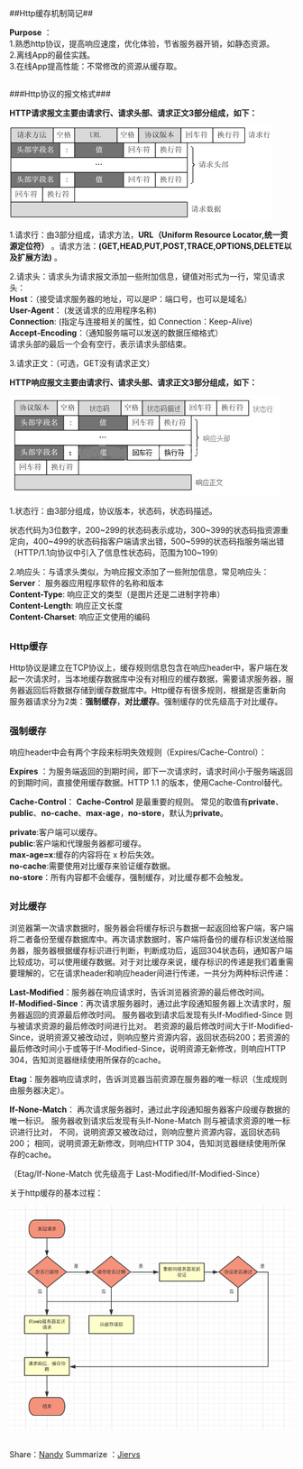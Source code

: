 ##Http缓存机制简记##

**Purpose** ：  
1.熟悉http协议，提高响应速度，优化体验，节省服务器开销，如静态资源。   
2.离线App的最佳实践。   
3.在线App提高性能：不常修改的资源从缓存取。

##

###Http协议的报文格式###

**HTTP请求报文主要由请求行、请求头部、请求正文3部分组成，如下：**

![avatar](https://raw.githubusercontent.com/sharetechall/resourceRepository/master/WeekShareNotes/httpReq.png)

1.请求行：由3部分组成，请求方法，**URL（Uniform Resource Locator,统一资源定位符）** 。请求方法：**(GET,HEAD,PUT,POST,TRACE,OPTIONS,DELETE以及扩展方法)** 。

2.请求头：请求头为请求报文添加一些附加信息，键值对形式为一行，常见请求头：  
**Host**：（接受请求服务器的地址，可以是IP：端口号，也可以是域名）  
**User-Agent**： (发送请求的应用程序名称)  
**Connection**: (指定与连接相关的属性，如 Connection：Keep-Alive)  
**Accept-Encoding**：（通知服务端可以发送的数据压缩格式）  
请求头部的最后一个会有空行，表示请求头部结束。

3.请求正文：（可选，GET没有请求正文）


**HTTP响应报文主要由请求行、请求头部、请求正文3部分组成，如下：**

![avatar](https://raw.githubusercontent.com/sharetechall/resourceRepository/master/WeekShareNotes/httpResp.png)

1.状态行：由3部分组成，协议版本，状态码，状态码描述。  

状态代码为3位数字，200~299的状态码表示成功，300~399的状态码指资源重定向，400~499的状态码指客户端请求出错，500~599的状态码指服务端出错（HTTP/1.1向协议中引入了信息性状态码，范围为100~199）

2.响应头：与请求头类似，为响应报文添加了一些附加信息，常见响应头：  
**Server**： 服务器应用程序软件的名称和版本   
**Content-Type**: 响应正文的类型（是图片还是二进制字符串）  
**Content-Length**: 响应正文长度  
**Content-Charset**: 响应正文使用的编码  


##

### Http缓存 ###
Http协议是建立在TCP协议上，缓存规则信息包含在响应header中，客户端在发起一次请求时，当本地缓存数据库中没有对相应的缓存数据，需要请求服务器，服务器返回后将数据存储到缓存数据库中。Http缓存有很多规则，根据是否重新向服务器请求分为2类：**强制缓存**，**对比缓存**。强制缓存的优先级高于对比缓存。    
 
##
### 强制缓存 ###

响应header中会有两个字段来标明失效规则（Expires/Cache-Control）：  

**Expires** ：为服务端返回的到期时间，即下一次请求时，请求时间小于服务端返回的到期时间，直接使用缓存数据。HTTP 1.1 的版本，使用Cache-Control替代。  

**Cache-Control**：
**Cache-Control** 是最重要的规则。
常见的取值有**private**、**public**、**no-cache**、**max-age**，**no-store**，默认为**private**。

**private**:客户端可以缓存。  
**public**:客户端和代理服务器都可缓存。  
**max-age=x**:缓存的内容将在 x 秒后失效。  
**no-cache**:需要使用对比缓存来验证缓存数据。  
**no-store**：所有内容都不会缓存，强制缓存，对比缓存都不会触发。
 
##
### 对比缓存 ###

浏览器第一次请求数据时，服务器会将缓存标识与数据一起返回给客户端，客户端将二者备份至缓存数据库中。再次请求数据时，客户端将备份的缓存标识发送给服务器，服务器根据缓存标识进行判断，判断成功后，返回304状态码，通知客户端比较成功，可以使用缓存数据。对于对比缓存来说，缓存标识的传递是我们着重需要理解的，它在请求header和响应header间进行传递，一共分为两种标识传递：

**Last-Modified**：服务器在响应请求时，告诉浏览器资源的最后修改时间。  
**If-Modified-Since**：再次请求服务器时，通过此字段通知服务器上次请求时，服务器返回的资源最后修改时间。
服务器收到请求后发现有头If-Modified-Since 则与被请求资源的最后修改时间进行比对。
若资源的最后修改时间大于If-Modified-Since，说明资源又被改动过，则响应整片资源内容，返回状态码200；若资源的最后修改时间小于或等于If-Modified-Since，说明资源无新修改，则响应HTTP 304，告知浏览器继续使用所保存的cache。

**Etag**：服务器响应请求时，告诉浏览器当前资源在服务器的唯一标识（生成规则由服务器决定）。

**If-None-Match**：
再次请求服务器时，通过此字段通知服务器客户段缓存数据的唯一标识。
服务器收到请求后发现有头If-None-Match 则与被请求资源的唯一标识进行比对，
不同，说明资源又被改动过，则响应整片资源内容，返回状态码200；
相同，说明资源无新修改，则响应HTTP 304，告知浏览器继续使用所保存的cache。

（Etag/If-None-Match 优先级高于 Last-Modified/If-Modified-Since）

关于http缓存的基本过程：

![avatar](https://raw.githubusercontent.com/sharetechall/resourceRepository/master/WeekShareNotes/http_cache_process.png)
## 

Share：[Nandy](https://github.com/devnns)
Summarize ：[Jiervs](https://github.com/Jiervs)


  
